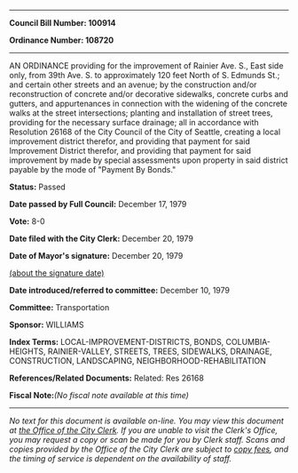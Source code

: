 

********

**Council Bill Number: 100914**
   
**Ordinance Number: 108720**
********

 AN ORDINANCE providing for the improvement of Rainier Ave. S., East side only, from 39th Ave. S. to approximately 120 feet North of S. Edmunds St.; and certain other streets and an avenue; by the construction and/or reconstruction of concrete and/or decorative sidewalks, concrete curbs and gutters, and appurtenances in connection with the widening of the concrete walks at the street intersections; planting and installation of street trees, providing for the necessary surface drainage; all in accordance with Resolution 26168 of the City Council of the City of Seattle, creating a local improvement district therefor, and providing that payment for said Improvement District therefor, and providing that payment for said improvement by made by special assessments upon property in said district payable by the mode of "Payment By Bonds."

**Status:** Passed
   
**Date passed by Full Council:** December 17, 1979
   
**Vote:** 8-0
   
**Date filed with the City Clerk:** December 20, 1979
   
**Date of Mayor's signature:** December 20, 1979
   
[(about the signature date)](/~public/approvaldate.htm)
   
   
   
**Date introduced/referred to committee:** December 10, 1979
   
**Committee:** Transportation
   
**Sponsor:** WILLIAMS
   
   
**Index Terms:** LOCAL-IMPROVEMENT-DISTRICTS, BONDS, COLUMBIA-HEIGHTS, RAINIER-VALLEY, STREETS, TREES, SIDEWALKS, DRAINAGE, CONSTRUCTION, LANDSCAPING, NEIGHBORHOOD-REHABILITATION

**References/Related Documents:** Related: Res 26168

**Fiscal Note:**_(No fiscal note available at this time)_
********

_No text for this document is available on-line. You may view this document at [the Office of the City Clerk](http://www.seattle.gov/leg/clerk/contactUs.htm). If you are unable to visit the Clerk's Office, you may request a copy or scan be made for you by Clerk staff. Scans and copies provided by the Office of the City Clerk are subject to [copy fees](http://clerk.seattle.gov/~public/clerkfees.htm), and the timing of service is dependent on the availability of staff._

